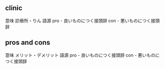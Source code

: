 
## clinic
意味
	診療所・りん
語源
	pro - 良いものにつく接頭辞
	con - 悪いものにつく接頭辞
## pros and cons
意味
	メリット・デメリット
語源
	pro - 良いものにつく接頭辞
	con - 悪いものにつく接頭辞